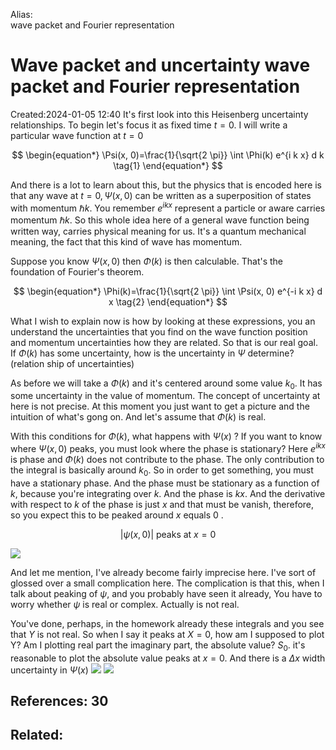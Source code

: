 
Alias:   
wave packet and Fourier representation
# Wave packet and uncertainty wave packet and Fourier representation
Created:2024-01-05 12:40
It's first look into this Heisenberg uncertainty relationships. To begin let's focus it as fixed time $t=0$. I will write a particular wave function at $t=0$

$$
\begin{equation*}
\Psi(x, 0)=\frac{1}{\sqrt{2 \pi}} \int \Phi(k) e^{i k x} d k \tag{1}
\end{equation*}
$$

And there is a lot to learn about this, but the physics that is encoded here is that any wave at $t=0, \Psi(x,0)$ can be written as a superposition of states with momentum $\hbar k$. You remember $e^{i k x}$ represent a particle or aware carries momentum $\hbar k$. So this whole idea here of a general wave function being written way, carries physical meaning for us. It's a quantum mechanical meaning, the fact that this kind of wave has momentum.

Suppose you know $\Psi(x, 0)$ then $\Phi(k)$ is then calculable. That's the foundation of Fourier's theorem.

$$
\begin{equation*}
\Phi(k)=\frac{1}{\sqrt{2 \pi}} \int \Psi(x, 0) e^{-i k x} d x \tag{2}
\end{equation*}
$$

What I wish to explain now is how by looking at these expressions, you an understand the uncertainties that you find on the wave function position and momentum uncertainties how they are related. So that is our real goal.
If $\Phi(k)$ has some uncertainty, how is the uncertainty in $\Psi$ determine? (relation ship of uncertainties)

As before we will take a $\Phi(k)$ and it's centered around some value $k_{0}$. It has some uncertainty in the value of momentum. The concept of uncertainty at here is not precise. At this moment you just want to get a picture and the intuition of what's gong on. And let's assume that $\Phi(k)$ is real.


With this conditions for $\Phi(k)$, what happens with $\Psi(x)$ ? If you want to know where $\Psi(x, 0)$ peaks, you must look where the phase is stationary? Here $e^{i k x}$ is phase and $\Phi(k)$ does not contribute to the phase. The only contribution to the integral is basically around $k_{0}$. So in order to get something, you must have a stationary phase. And the phase must be stationary as a function of $k$, because you're integrating over $k$. And the phase is $k x$. And the derivative with respect to $k$ of the phase is just $x$ and that must be vanish, therefore, so you expect this to be peaked around $x$ equals 0 .

$$
|\psi(x, 0)| \text { peaks at } x=0
$$

![](https://cdn.mathpix.com/cropped/2025_05_24_60cf585fd5f46f42a929g-8.jpg?height=215&width=388&top_left_y=993&top_left_x=1221)

And let me mention, I've already become fairly imprecise here. I've sort of glossed over a small complication here. The complication is that this, when I talk about peaking of $\psi$, and you probably have seen it already, You have to worry whether $\psi$ is real or complex. Actually is not real.

You've done, perhaps, in the homework already these integrals and you see that $Y$ is not real. So when I say it peaks at $X=0$, how am I supposed to plot Y? Am I plotting real part the imaginary part, the absolute value? $S_{0}$. it's reasonable to plot the absolute value peaks at $x=0$. And there is a $\Delta x$ width uncertainty in $\Psi(x)$
![](https://cdn.mathpix.com/cropped/2025_05_24_60cf585fd5f46f42a929g-8.jpg?height=96&width=1332&top_left_y=2082&top_left_x=467)
![](https://cdn.mathpix.com/cropped/2025_05_24_60cf585fd5f46f42a929g-8.jpg?height=69&width=334&top_left_y=2161&top_left_x=1416)
## References: 30

## Related:



